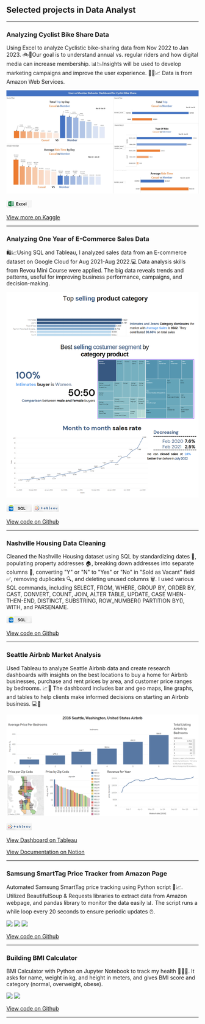 ## Selected projects in Data Analyst

---

### Analyzing Cyclist Bike Share Data

Using Excel to analyze Cyclistic bike-sharing data from Nov 2022 to Jan 2023. 🚲📱Our goal is to understand annual vs. regular riders and how digital media can increase membership. 📊📉Insights will be used to develop marketing campaigns and improve the user experience. 🚴‍♂️📈 Data is from Amazon Web Services.

<img src="images\Cyclistic1.jpg?raw=true" />

[![](images\Excel.png)](#)

[View more on Kaggle](https://www.kaggle.com/code/fathinafif/cyclistic-google-data-analytics-capstone-project)

---

### Analyzing One Year of E-Commerce Sales Data

🛍️📈Using SQL and Tableau, I analyzed sales data from an E-commerce dataset on Google Cloud for Aug 2021-Aug 2022.💻 Data analysis skills from Revou Mini Course were applied. The big data reveals trends and patterns, useful for improving business performance, campaigns, and decision-making.

<img src="images\E-com.png?raw=true" />

[![](images\SQL.png)](#) [![](images\tableau.png)](#)

[View code on Github](https://github.com/fathinafif/E-Commerce_Sales_Analysis)

---

### Nashville Housing Data Cleaning

Cleaned the Nashville Housing dataset using SQL by standardizing dates 📅, populating property addresses 🏠, breaking down addresses into separate columns 📍, converting "Y" or "N" to "Yes" or "No" in "Sold as Vacant" field ✅, removing duplicates 🔍, and deleting unused columns 🗑️. I used various SQL commands, including SELECT, FROM, WHERE, GROUP BY, ORDER BY, CAST, CONVERT, COUNT, JOIN, ALTER TABLE, UPDATE, CASE WHEN-THEN-END, DISTINCT, SUBSTRING, ROW_NUMBER() PARTITION BY(), WITH, and PARSENAME.

[![](images\SQL.png)](#)

[View code on Github](https://github.com/fathinafif/NashvilleHousing_DataCleaning)

---

### Seattle Airbnb Market Analysis

Used Tableau to analyze Seattle Airbnb data and create research dashboards with insights on the best locations to buy a home for Airbnb businesses, purchase and rent prices by area, and customer price ranges by bedrooms. 📈🌟 The dashboard includes bar and geo maps, line graphs, and tables to help clients make informed decisions on starting an Airbnb business. 💻🏡

<img src="images\Airbnb_Dashboard.png?raw=true" />

[![](images\tableau.png)](#)

[View Dashboard on Tableau](https://public.tableau.com/app/profile/fathin.afif/viz/2016SeattleWashingtonUnitedStatesAirbnb/Dashboard1#3)
<br>

[View Documentation on Notion](https://lnkd.in/gBbRfH-c)

---

### Samsung SmartTag Price Tracker from Amazon Page

Automated Samsung SmartTag price tracking using Python script 🤖📈. Utilized BeautifulSoup & Requests libraries to extract data from Amazon webpage, and pandas library to monitor the data easily 📊. The script runs a while loop every 20 seconds to ensure periodic updates ⏰.

[![](https://img.shields.io/badge/Python-white?logo=Python)](#) [![](https://img.shields.io/badge/Jupyter-white?logo=Jupyter)](#) [![](https://img.shields.io/badge/Anaconda-white?logo=anaconda)](#)

[View code on Github](https://github.com/fathinafif/Samsung_SmartTag_Price_Tracker)

---

### Building BMI Calculator

BMI Calculator with Python on Jupyter Notebook to track my health 🏋️‍♀️💪. It asks for name, weight in kg, and height in meters, and gives BMI score and category (normal, overweight, obese).

[![](https://img.shields.io/badge/Python-white?logo=Python)](#) [![](https://img.shields.io/badge/Jupyter-white?logo=Jupyter)](#)

[View code on Github](https://github.com/fathinafif/BMI_Calculator)

---

<!-- ## Skills-based projects

A selection of smaller projects demonstrating specific data analysis skills.

- Nashville Housing Data Cleaning
- Seattle Airbnb Market Analysis with Tableau
- Samsung SmartTag Price Tracker Script using Python and BeautifulSoup
- Python BMI Calculator
-->
